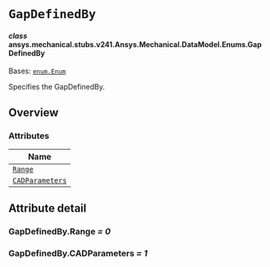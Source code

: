 <!-- vale off -->

<a id="gapdefinedby"></a>

# `GapDefinedBy`

<a id="ansys.mechanical.stubs.v241.Ansys.Mechanical.DataModel.Enums.GapDefinedBy"></a>

#### *class* ansys.mechanical.stubs.v241.Ansys.Mechanical.DataModel.Enums.GapDefinedBy

Bases: [`enum.Enum`](https://docs.python.org/3/library/enum.html#enum.Enum)

Specifies the GapDefinedBy.

<!-- !! processed by numpydoc !! -->

<a id="overview"></a>

## Overview

### Attributes

| Name |
| ------------------------------------------------ |
| [`Range`](#GapDefinedBy.Range) |
| [`CADParameters`](#GapDefinedBy.CADParameters) |

<a id="attribute-detail"></a>

## Attribute detail

<a id="GapDefinedBy.Range"></a>

### GapDefinedBy.Range *= 0*

<a id="GapDefinedBy.CADParameters"></a>

### GapDefinedBy.CADParameters *= 1*

<!-- vale on -->
